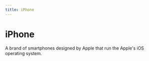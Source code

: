 ```yaml
---
title: iPhone
---
```

# iPhone

A brand of smartphones designed by Apple that run the Apple's iOS operating system.